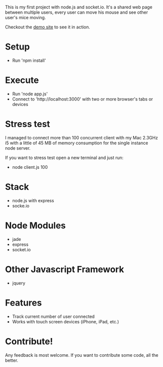 This is my first project with node.js and socket.io. It's a shared web page between multiple users, every user can move his mouse and see other user's mice moving.

Checkout the [demo site](http://mice.js) to see it in action.

Setup
=====
- Run 'npm install'

Execute
=====
- Run 'node app.js'
- Connect to 'http://localhost:3000' with two or more browser's tabs or devices

Stress test
=====
I managed to connect more than 100 concurrent client with my Mac 2.3GHz i5 with a little of 45 MB of memory consumption for the single instance node server.

If you want to stress test open a new terminal and just run:
- node client.js 100

Stack
=====
- node.js with express
- socke.io

Node Modules
===========
-  jade
-  express
-  socket.io

Other Javascript Framework
===========

- jquery

Features
=====
- Track current number of user connected
- Works with touch screen devices (iPhone, iPad, etc.)

Contribute! 
=====
Any feedback is most welcome. If you want to contribute some code, all the better.
